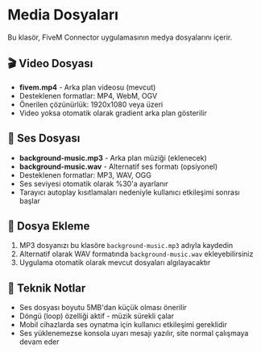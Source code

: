 # Media Dosyaları

Bu klasör, FiveM Connector uygulamasının medya dosyalarını içerir.

## 🎬 Video Dosyası
- **fivem.mp4** - Arka plan videosu (mevcut)
- Desteklenen formatlar: MP4, WebM, OGV
- Önerilen çözünürlük: 1920x1080 veya üzeri
- Video yoksa otomatik olarak gradient arka plan gösterilir

## 🎵 Ses Dosyası
- **background-music.mp3** - Arka plan müziği (eklenecek)
- **background-music.wav** - Alternatif ses formatı (opsiyonel)
- Desteklenen formatlar: MP3, WAV, OGG
- Ses seviyesi otomatik olarak %30'a ayarlanır
- Tarayıcı autoplay kısıtlamaları nedeniyle kullanıcı etkileşimi sonrası başlar

## 📁 Dosya Ekleme
1. MP3 dosyanızı bu klasöre `background-music.mp3` adıyla kaydedin
2. Alternatif olarak WAV formatında `background-music.wav` ekleyebilirsiniz
3. Uygulama otomatik olarak mevcut dosyaları algılayacaktır

## 🔧 Teknik Notlar
- Ses dosyası boyutu 5MB'dan küçük olması önerilir
- Döngü (loop) özelliği aktif - müzik sürekli çalar
- Mobil cihazlarda ses oynatma için kullanıcı etkileşimi gereklidir
- Ses yüklenemezse konsola uyarı mesajı yazılır, site normal çalışmaya devam eder
